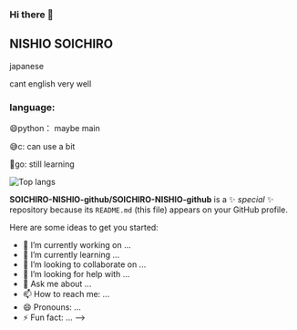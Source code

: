 ### Hi there 👋
## NISHIO SOICHIRO

japanese

cant english very well

### language:
😄python： maybe main 

😅c: can use a bit 

📝go: still learning 

![Top langs](https://github-readme-stats.vercel.app/api/top-langs/?username=SOICHIRO-NISHIO-github&layout=compact&langs_count=20&exclude_repo=octopress_jp,octopress_en,rcmdnk.github.io,en,octogray_test)

**SOICHIRO-NISHIO-github/SOICHIRO-NISHIO-github** is a ✨ _special_ ✨ repository because its `README.md` (this file) appears on your GitHub profile.

Here are some ideas to get you started:

- 🔭 I’m currently working on ...
- 🌱 I’m currently learning ...
- 👯 I’m looking to collaborate on ...
- 🤔 I’m looking for help with ...
- 💬 Ask me about ...
- 📫 How to reach me: ...
- 😄 Pronouns: ...
- ⚡ Fun fact: ...
-->
